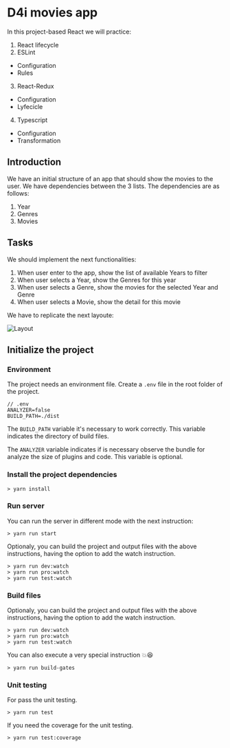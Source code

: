 # D4i movies app

In this project-based React we will practice:

1. React lifecycle
2. ESLint
- Configuration
- Rules
3. React-Redux
- Configuration
- Lyfecicle
4. Typescript
- Configuration
- Transformation
  

## Introduction

We have an initial structure of an app that should show the movies to the user. We have dependencies between the 3 lists. The dependencies are as follows:

1. Year
2. Genres
3. Movies

## Tasks

We should implement the next functionalities:

1. When user enter to the app, show the list of available Years to filter
2. When user selects a Year, show the Genres for this year
3. When user selects a Genre, show the movies for the selected Year and Genre
4. When user selects a Movie, show the detail for this movie

We have to replicate the next layoute:

![Layout](https://github.com/maestre19/d4i-movies-app/blob/master/LayoutMoviesApp.jpg "Layout")
  
## Initialize the project

### Environment

The project needs an environment file. Create a `.env` file in the root folder of the project.

```
// .env
ANALYZER=false
BUILD_PATH=./dist
```

The `BUILD_PATH` variable it's necessary to work correctly.
This variable indicates the directory of build files.

The `ANALYZER` variable indicates if is necessary observe the bundle for analyze the size of plugins and code.
This variable is optional.

### Install the project dependencies
```
> yarn install
```

### Run server

You can run the server in different mode with the next instruction:

```
> yarn run start
```

Optionaly, you can build the project and output files with the above instructions, having the option to add the watch instruction.

```
> yarn run dev:watch
> yarn run pro:watch
> yarn run test:watch
```
### Build files

Optionaly, you can build the project and output files with the above instructions, having the option to add the watch instruction.

```
> yarn run dev:watch
> yarn run pro:watch
> yarn run test:watch
```

You can also execute a very special instruction 💥😆 

```
> yarn run build-gates
```

### Unit testing
For pass the unit testing.

```
> yarn run test
```

If you need the coverage for the unit testing.
```
> yarn run test:coverage
```
